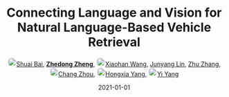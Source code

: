 ---
title: "Connecting Language and Vision for Natural Language-Based Vehicle Retrieval"
collection: publications
permalink: /publication/Connecti2021
date: 2021-01-01
doi: 
keywords: object re-identification, image retrieval, 
venue: 'CVPR Workshop of AI City Challenge on Natural Language-Based Vehicle Retrieval (the 1st Place of Track 5)'
paperurl: 'https://zdzheng.xyz/files/CVPRW2021_NLP_AICity.pdf'
code: 'https://github.com/ShuaiBai623/AIC2021-T5-CLV'
author: '<a href="https://zdzheng.xyz/authors/Shuai-Bai" class="author"> <img src= "https://zdzheng.xyz/files/shuai-bai.jpeg" alt="shuai-bai" style="border-radius: 50%; height:20px; width:20px">Shuai Bai</a>, <strong><a href="https://zdzheng.xyz/authors/Zhedong-Zheng" class="author">Zhedong Zheng</a></strong>, <a href="https://zdzheng.xyz/authors/Xiaohan-Wang" class="author"> <img src= "https://zdzheng.xyz/files/xiaohan-wang.jpeg" alt="xiaohan-wang" style="border-radius: 50%; height:20px; width:20px">Xiaohan Wang</a>, <a href="https://zdzheng.xyz/authors/Junyang-Lin" class="author">Junyang Lin</a>, <a href="https://zdzheng.xyz/authors/Zhu-Zhang" class="author">Zhu Zhang</a>, <a href="https://zdzheng.xyz/authors/Chang-Zhou" class="author"> <img src= "https://zdzheng.xyz/files/chang-zhou.jpeg" alt="chang-zhou" style="border-radius: 50%; height:20px; width:20px">Chang Zhou</a>, <a href="https://zdzheng.xyz/authors/Hongxia-Yang" class="author"> <img src= "https://zdzheng.xyz/files/hongxia-yang.jpeg" alt="hongxia-yang" style="border-radius: 50%; height:20px; width:20px">Hongxia Yang</a>, <a href="https://zdzheng.xyz/authors/Yi-Yang" class="author"> <img src= "https://zdzheng.xyz/files/yi-yang.jpeg" alt="yi-yang" style="border-radius: 50%; height:20px; width:20px">Yi Yang</a>'
sqlauthor: '{"@type": "Person","name": "Shuai Bai"}, {"@type": "Person","name": "Zhedong Zheng"}, {"@type": "Person","name": "Xiaohan Wang"}, {"@type": "Person","name": "Junyang Lin"}, {"@type": "Person","name": "Zhu Zhang"}, {"@type": "Person","name": "Chang Zhou"}, {"@type": "Person","name": "Hongxia Yang"}, {"@type": "Person","name": "Yi Yang"}'
citation: ' Shuai Bai,  Zhedong Zheng,  Xiaohan Wang,  Junyang Lin,  Zhu Zhang,  Chang Zhou,  Hongxia Yang,  Yi Yang, &quot;Connecting Language and Vision for Natural Language-Based Vehicle Retrieval.&quot; CVPR Workshop of AI City Challenge on Natural Language-Based Vehicle Retrieval (the 1st Place of Track 5), 2021.'
pub_year: '2021'
bib: >
    @inproceedings{zheng2021connecting,<br>author = "Bai, Shuai and Zheng, Zhedong and Wang, Xiaohan and Lin, Junyang and Zhang, Zhu and Zhou, Chang and Yang, Hongxia and Yang, Yi",<br>title = "Connecting Language and Vision for Natural Language-Based Vehicle Retrieval",<br>booktitle = "CVPR Workshop of AI City Challenge on Natural Language-Based Vehicle Retrieval (the 1st Place of Track 5)",<br>code = "https://github.com/ShuaiBai623/AIC2021-T5-CLV",<br>url = "https://zdzheng.xyz/files/CVPRW2021\_NLP\_AICity.pdf",<br>year = "2021"
    }

---
